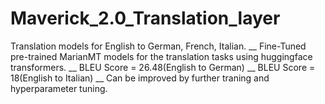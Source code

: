 # Maverick_2.0_Translation_layer
Translation models for English to German, French, Italian. __
Fine-Tuned pre-trained MarianMT models for the translation tasks using huggingface transformers. __ 
BLEU Score = 26.48(English to German) __
BLEU Score = 18(English to Italian) __
Can be improved by further traning and hyperparameter tuning.
